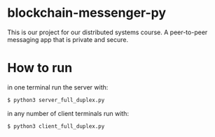# blockchain-messenger-py
This is our project for our distributed systems course. A peer-to-peer messaging app that is private and secure.

# How to run
in one terminal run the server with:
```python
$ python3 server_full_duplex.py
```

in any number of client terminals run with:
```python
$ python3 client_full_duplex.py
```
